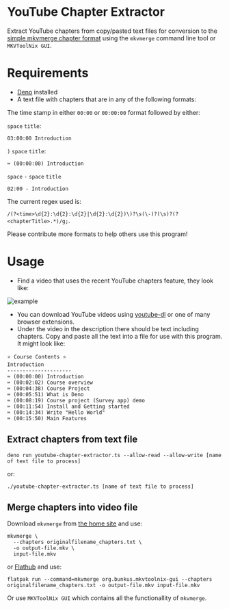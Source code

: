 # YouTube Chapter Extractor

Extract YouTube chapters from copy/pasted text files for conversion to the [simple mkvmerge chapter format](https://mkvtoolnix.download/doc/mkvmerge.html#mkvmerge.chapters) using the `mkvmerge` command line tool or `MKVToolNix GUI`.

# Requirements

- [Deno](https://deno.land/) installed
- A text file with chapters that are in any of the following formats:

The time stamp in either `00:00` or `00:00:00` format followed by either:

`space` `title`:

```
03:00:00 Introduction
```

`)` `space` `title`:

```
⌨️ (00:00:00) Introduction
```

`space` `-` `space` `title`

```
02:00 - Introduction
```

The current regex used is:

`/(?<time>\d{2}:\d{2}:\d{2}|\d{2}:\d{2})\)?\s(\-)?(\s)?(?<chapterTitle>.*)/g;`.

Please contribute more formats to help others use this program!

# Usage

- Find a video that uses the recent YouTube chapters feature, they look like:

![example](video-chapters.gif)

- You can download YouTube videos using [youtube-dl](https://youtube-dl.org/) or one of many browser extensions.
- Under the video in the description there should be text including chapters. Copy and paste all the text into a file for use with this program. It might look like:

```
⭐️ Course Contents ⭐️
Introduction
---------------------
⌨️ (00:00:00) Introduction
⌨️ (00:02:02) Course overview
⌨️ (00:04:38) Course Project
⌨️ (00:05:51) What is Deno
⌨️ (00:08:19) Course project (Survey app) demo
⌨️ (00:11:54) Install and Getting started
⌨️ (00:14:34) Write "Hello World"
⌨️ (00:15:50) Main Features
```

## Extract chapters from text file

```
deno run youtube-chapter-extractor.ts --allow-read --allow-write [name of text file to process]
```

or:

```
./youtube-chapter-extractor.ts [name of text file to process]
```

## Merge chapters into video file

Download `mkvmerge` from [the home site](https://mkvtoolnix.download/downloads.html) and use:

```
mkvmerge \
  --chapters originalfilename_chapters.txt \
  -o output-file.mkv \
  input-file.mkv
```

or [Flathub](https://flathub.org/apps/details/org.bunkus.mkvtoolnix-gui) and use:

```
flatpak run --command=mkvmerge org.bunkus.mkvtoolnix-gui --chapters originalfilename_chapters.txt -o output-file.mkv input-file.mkv
```

Or use `MKVToolNix GUI` which contains all the functionallity of `mkvmerge`.
